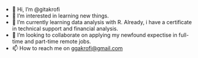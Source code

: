 - 👋 Hi, I’m @gitakrofi
- 👀 I’m interested in learning new things.
- 🌱 I’m currently learning data analysis with R. Already, i have a certificate in technical support and financial analysis.
- 💞️ I’m looking to collaborate on applying my newfound expectise in full-time and part-time remote jobs.
- 📫 How to reach me on ggakrofi@gmail.com

<!---
gitakrofi/gitakrofi is a ✨ special ✨ repository because its `README.md` (this file) appears on your GitHub profile.
You can click the Preview link to take a look at your changes.
--->

